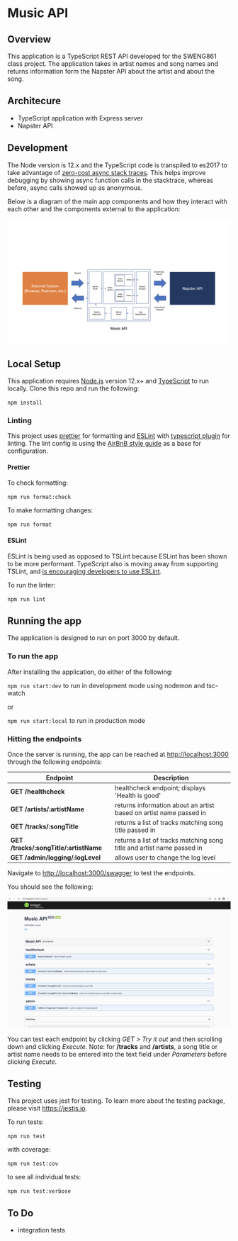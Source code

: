 # Music API

## Overview

This application is a TypeScript REST API developed for the SWENG861 class project.  The application takes in artist names and song names and returns information form the Napster API about the artist and about the song.

## Architecure

- TypeScript application with Express server
- Napster API

## Development

The Node version is 12.x and the TypeScript code is transpiled to es2017 to take advantage of [zero-cost async stack traces](https://docs.google.com/document/d/13Sy_kBIJGP0XT34V1CV3nkWya4TwYx9L3Yv45LdGB6Q/edit).  This helps improve debugging by showing async function calls in the stacktrace, whereas before, async calls showed up as anonymous.

Below is a diagram of the main app components and how they interact with each other and the components external to the application:

![music-api modules](./docs/Music%20API%20Modules.png)

## Local Setup

This application requires [Node.js](https://nodejs.org/en/) version 12.x+ and [TypeScript](https://www.typescriptlang.org/) to run locally. Clone this repo and run the following:

`npm install`

### Linting

This project uses [prettier](https://prettier.io/) for formatting and [ESLint](https://eslint.org/) with [typescript plugin](https://github.com/typescript-eslint/typescript-eslint/tree/master/packages/eslint-plugin) for linting.  The lint config is using the [AirBnB style guide](https://github.com/airbnb/javascript) as a base for configuration.

#### Prettier

To check formatting:

`npm run format:check`

To make formatting changes:

`npm run format`

#### ESLint

ESLint is being used as opposed to TSLint because ESLint has been shown to be more performant.  TypeScript also is moving away from supporting TSLint, and [is encouraging developers to use ESLint](https://github.com/Microsoft/TypeScript/issues/29288).

To run the linter:

`npm run lint`

## Running the app

The application is designed to run on port 3000 by default.

### To run the app

After installing the application, do either of the following:

`npm run start:dev` to run in development mode using nodemon and tsc-watch

or

`npm run start:local` to run in production mode

### Hitting the endpoints

Once the server is running, the app can be reached at <http://localhost:3000> through the following endpoints:

| Endpoint                               | Description
| -------------------------------------- | -----------------------------------------------------------------------
| **GET /healthcheck**                   | healthcheck endpoint; displays 'Health is good'
| **GET /artists/:artistName**           | returns information about an artist based on artist name passed in
| **GET /tracks/:songTitle**             | returns a list of tracks matching song title passed in
| **GET /tracks/:songTitle/:artistName** | returns a list of tracks matching song title and artist name passed in
| **GET /admin/logging/:logLevel**       | allows user to change the log level

Navigate to <http://localhost:3000/swagger> to test the endpoints.

You should see the following:

![example /swagger page](docs/Swagger%20UI%20example.png)

You can test each endpoint by clicking *GET*  *> Try it out* and then scrolling down and clicking *Execute*. Note: for **/tracks** and **/artists**,
a song title or artist name needs to be entered into the text field under *Parameters* before clicking *Execute*.

## Testing

This project uses jest for testing.  To learn more about the testing package, please visit <https://jestjs.io>.

To run tests:

`npm run test`

with coverage:

`npm run test:cov`

to see all individual tests:

`npm run test:verbose`

## To Do

- integration tests
